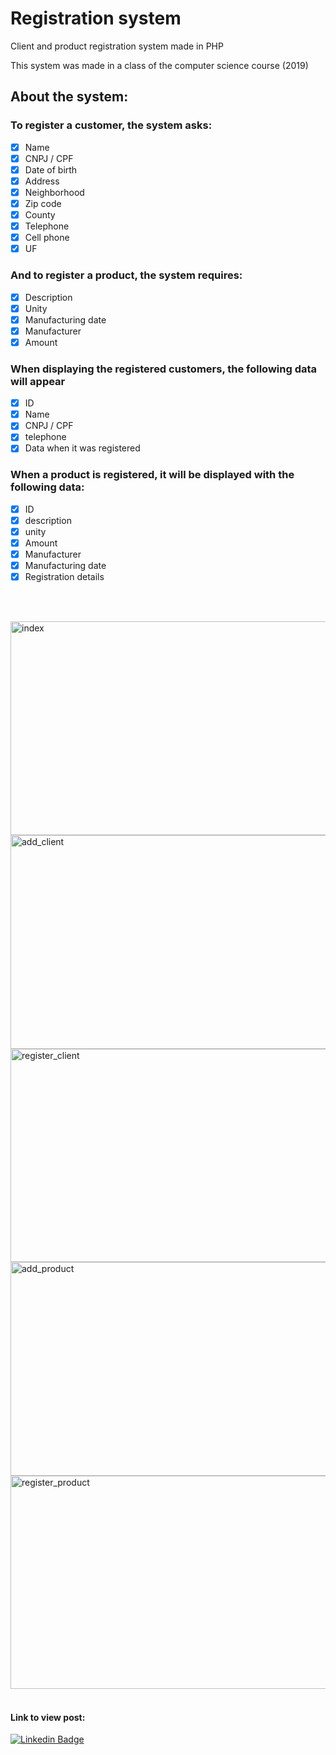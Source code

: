 #   Registration system
Client and product registration system made in PHP

This system was made in a class of the computer science course (2019)

## About the system:

### To register a customer, the system asks:
- [x] Name
- [x] CNPJ / CPF
- [x] Date of birth
- [x] Address
- [x] Neighborhood
- [x] Zip code
- [x] County
- [x] Telephone
- [x] Cell phone
- [x] UF

### And to register a product, the system requires:
- [x] Description
- [x] Unity
- [x] Manufacturing date
- [x] Manufacturer
- [x] Amount

### When displaying the registered customers, the following data will appear
- [x] ID
- [x] Name
- [x] CNPJ / CPF
- [x] telephone
- [x] Data when it was registered

### When a product is registered, it will be displayed with the following data:
- [x] ID
- [x] description
- [x] unity
- [x] Amount
- [x] Manufacturer
- [x] Manufacturing date
- [x] Registration details
<br/>
<br/>

<a data-flickr-embed="true" href="https://www.flickr.com/photos/190690980@N06/50801104362/in/dateposted-public/" title="index"><img src="https://live.staticflickr.com/65535/50801104362_e22aa75c33_z.jpg" width="640" height="342" alt="index"></a>
<br/>
<a data-flickr-embed="true" href="https://www.flickr.com/photos/190690980@N06/50800987066/in/dateposted-public/" title="add_client"><img src="https://live.staticflickr.com/65535/50800987066_46bb1a1eb2_z.jpg" width="640" height="342" alt="add_client"></a>
<br/>
<a data-flickr-embed="true" href="https://www.flickr.com/photos/190690980@N06/50800243448/in/dateposted-public/" title="register_client"><img src="https://live.staticflickr.com/65535/50800243448_6f8dae788b_z.jpg" width="640" height="341" alt="register_client"></a>
<br/>
<a data-flickr-embed="true" href="https://www.flickr.com/photos/190690980@N06/50801104422/in/dateposted-public/" title="add_product"><img src="https://live.staticflickr.com/65535/50801104422_4f53dbf87b_z.jpg" width="640" height="342" alt="add_product"></a>
<br/>
<a data-flickr-embed="true" href="https://www.flickr.com/photos/190690980@N06/50800987106/in/dateposted-public/" title="register_product"><img src="https://live.staticflickr.com/65535/50800987106_4edf8e2c86_z.jpg" width="640" height="341" alt="register_product"></a>
<br/>
<br/>
#### Link to view post:
[![Linkedin Badge](https://img.shields.io/badge/-Lucas%20Anselmo-6633cc?style=flat-square&logo=Linkedin&logoColor=white&link=)](https://www.linkedin.com/posts/lucas-anselmo-moraes-da-silva-543636161_php-sites-activity-6604541764638433280-Itg0)
